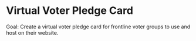 # Virtual Voter Pledge Card
Goal: Create a virtual voter pledge card for frontline voter groups to use and host on their website.


